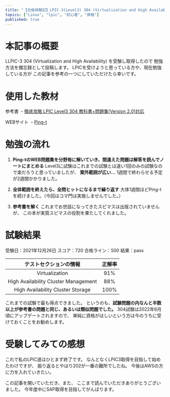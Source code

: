 ```yaml
---
title: "【合格体験記】LPIC-3(Level3) 304 (Virtualization and High Availability) ver2.0"
topics: ["Linux", "lpic", "初心者", "資格"]
published: true
---
```


# 本記事の概要
LLPIC-3 304 (Virtualization and High Availability) を受験し取得したので
勉強方法を備忘録として投稿します。
LPICを受けようと思っている方や、現在勉強している方が
この記事を参考の一つにしていただけたら幸いです。

# 使用した教材
参考書
・[徹底攻略 LPIC Level3 304 教科書+問題集[Version 2.0]対応](https://www.amazon.co.jp/%E5%BE%B9%E5%BA%95%E6%94%BB%E7%95%A5-LPIC-Level3-304-Version/dp/4844380540/ref=sr_1_1?crid=1CVP61ZRNV04R&keywords=lpic+304&qid=1644492104&sprefix=lpic+%2Caps%2C156&sr=8-1)

WEBサイト
・[Ping-t](https://ping-t.com/)

# 勉強の流れ

1. **Ping-tのWEB問題集を分野毎に解いていき、間違えた問題は解答を読んでノートにまとめる**
Level3に試験はこれまでの試験とは違い1回のみの試験なので楽だろうと思っていましたが、
**案外範囲が広い...**
1週間で終わらせる予定が2週間かかりました。

1. **全体範囲を終えたら、全問ヒットになるまで繰り返す**
大体1週間ほどPing-tを続けました。（今回はコマ門は実施しませんでした。）

1. **参考書を解く**
これまでお世話になってきたスピマスは出版されていませんが、
この本が実質スピマスの役割を果たしてくれました。


# 試験結果

受験日：2021年12月26日
スコア：720
合格ライン：500
結果：pass

| テストセクションの情報 | 正解率 |
|:-:|:-:|
|  Virtualization |  91% |
|  High Availability Cluster Management |  88% |
| High Availability Cluster Storage  |  100%|

これまでの試験で最も得点できました。
というのも、**試験問題の内なんと半数以上が参考書の問題と同じ、あるいは類似問題でした。**
304試験は2022年6月頃にアップデートされますので、
単純に資格がほしいという方は今のうちに受けておくことをお勧めします。

# 受験してみての感想
これで私のLPIC道はひとまず終了です。
なんとなくLPIC3取得を目指して始めたわけですが、
振り返るとやはり202が一番の難所でしたね。
今後はAWSの方に力を入れていきたい。

この記事を開いていただき、また、
ここまで読んでいただきありがとうございました。
今年度中にSAP取得を目指してがんばります。